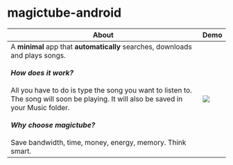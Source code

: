
# magictube-android

| About   | Demo |
| -------- | ----------- |
| A **minimal** app that **automatically** searches, downloads and plays songs.<br><br><b><i>How does it work?</i></b><br><br>All you have to do is type the song you want to listen to.<br>The song will soon be playing. It will also be saved in your Music folder.<br><br><b><i>Why choose magictube?</i></b><br><br>Save bandwidth, time, money, energy, memory. Think smart. | <img src="https://user-images.githubusercontent.com/26126049/131757003-4b6352ce-8c06-443b-9064-23ecf84c4217.gif" />
